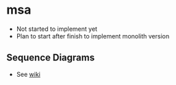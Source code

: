 # msa

* Not started to implement yet
* Plan to start after finish to implement monolith version

## Sequence Diagrams

* See [wiki](https://github.com/sgc109/msa-spring-instagram/wiki/1.-UMLs)

